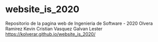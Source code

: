 # website_is_2020
Repositorio de la pagina web de Ingenieria de Software - 2020
Olvera Ramirez Kevin Cristian
Vasquez Galvan Lester
https://kolverar.github.io/website_is_2020/
